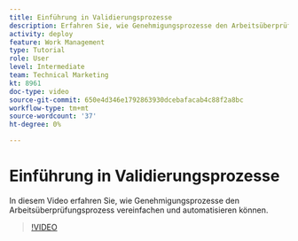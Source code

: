 ```yaml
---
title: Einführung in Validierungsprozesse
description: Erfahren Sie, wie Genehmigungsprozesse den Arbeitsüberprüfungsprozess vereinfachen und automatisieren können.
activity: deploy
feature: Work Management
type: Tutorial
role: User
level: Intermediate
team: Technical Marketing
kt: 8961
doc-type: video
source-git-commit: 650e4d346e1792863930dcebafacab4c88f2a8bc
workflow-type: tm+mt
source-wordcount: '37'
ht-degree: 0%

---
```


# Einführung in Validierungsprozesse

In diesem Video erfahren Sie, wie Genehmigungsprozesse den Arbeitsüberprüfungsprozess vereinfachen und automatisieren können.

>[!VIDEO](https://video.tv.adobe.com/v/335224/?quality=12&learn=on)
